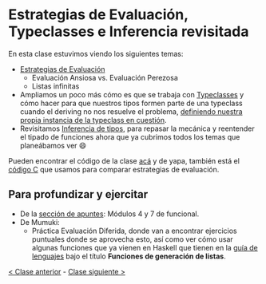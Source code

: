# Estrategias de Evaluación, Typeclasses e Inferencia revisitada

En esta clase estuvimos viendo los siguientes temas:
- [Estrategias de Evaluación](http://wiki.uqbar.org/wiki/articles/estrategias-de-evaluacion.html)
  - Evaluación Ansiosa vs. Evaluación Perezosa
  - Listas infinitas
- Ampliamos un poco más cómo es que se trabaja con [Typeclasses](http://wiki.uqbar.org/wiki/articles/typeclasses.html) y cómo hacer para que nuestros tipos formen parte de una typeclass cuando el deriving no nos resuelve el problema, [definiendo nuestra propia instancia de la typeclass en cuestión](http://wiki.uqbar.org/wiki/articles/data--definiendo-nuestros-tipos-en-haskell.html#tocAnchor-1-6).
- Revisitamos [Inferencia de tipos](http://wiki.uqbar.org/wiki/articles/inferencia-de-tipos.html), para repasar la mecánica y reentender el tipado de funciones ahora que ya cubrimos todos los temas que planeábamos ver :smile:

Pueden encontrar el código de la clase [acá](https://github.com/pdep-mit/ejemplos-de-clase-haskell/blob/master/clase8.hs) y de yapa, también está el [código C](https://github.com/pdep-mit/ejemplos-de-clase-haskell/blob/master/clase8.c) que usamos para comparar estrategias de evaluación.

## Para profundizar y ejercitar
- De la [sección de apuntes](http://www.pdep.com.ar/material/apuntes): Módulos 4 y 7 de funcional.
- De Mumuki:
  - Práctica Evaluación Diferida, donde van a encontrar ejercicios puntuales donde se aprovecha esto, así como ver cómo usar algunas funciones que ya vienen en Haskell que tienen en la [guía de lenguajes](https://docs.google.com/document/d/1oJ-tyQJoBtJh0kFcsV9wSUpgpopjGtoyhJdPUdjFIJQ/edit#heading=h.j42b4yh3go9l) bajo el título **Funciones de generación de listas**.

[< Clase anterior](https://github.com/pdep-mit/bitacora-de-clase/blob/master/clase-08.md) - [Clase siguiente >](https://github.com/pdep-mit/bitacora-de-clase/blob/master/clase-10.md)
